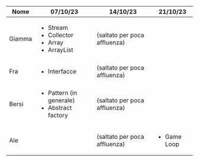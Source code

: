 | Nome   | 07/10/23                                                                     | 14/10/23                   | 21/10/23                    |
|--------|------------------------------------------------------------------------------|----------------------------|-----------------------------|
| Giamma | <ul><li>Stream</li><li>Collector</li><li>Array</li><li>ArrayList</li></ul>   |(saltato per poca affluenza)|                             |
| Fra    | <ul><li>Interfacce</li></ul>                                                 |(saltato per poca affluenza)|                             |
| Bersi  | <ul><li>Pattern (in generale)</li><li>Abstract factory</li></ul>             |(saltato per poca affluenza)|                             |
| Ale    |                                                                              |(saltato per poca affluenza)| <ul><li>Game Loop</li></ul> |
